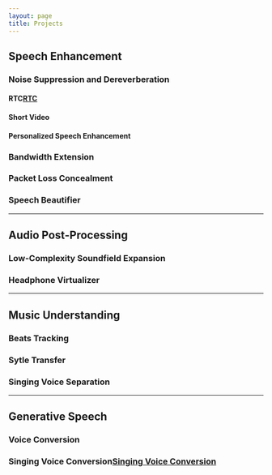 ```yaml
---
layout: page
title: Projects
---
```


## Speech Enhancement
### Noise Suppression and Dereverberation
#### RTC[RTC](<https://xz725.github.io/projects/noise_reduction.md/>) 
#### Short Video
#### Personalized Speech Enhancement
### Bandwidth Extension
### Packet Loss Concealment
### Speech Beautifier
---------------------------------------------
## Audio Post-Processing
### Low-Complexity Soundfield Expansion
### Headphone Virtualizer
---------------------------------------------
## Music Understanding
### Beats Tracking
### Sytle Transfer
### Singing Voice Separation
---------------------------------------------
## Generative Speech
### Voice Conversion
### Singing Voice Conversion[Singing Voice Conversion](<http://www.texts.io/support/0017/>) 

